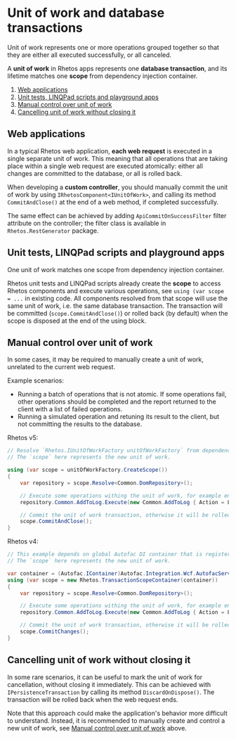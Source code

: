 # Unit of work and database transactions

Unit of work represents one or more operations grouped together so that they are
either all executed successfully, or all canceled.

A **unit of work** in Rhetos apps represents one **database transaction**,
and its lifetime matches one **scope** from dependency injection container.

1. [Web applications](#web-applications)
2. [Unit tests, LINQPad scripts and playground apps](#unit-tests-linqpad-scripts-and-playground-apps)
3. [Manual control over unit of work](#manual-control-over-unit-of-work)
4. [Cancelling unit of work without closing it](#cancelling-unit-of-work-without-closing-it)

## Web applications

In a typical Rhetos web application, **each web request** is executed in a single separate unit of work.
This meaning that all operations that are taking place within a single web request
are executed atomically: either all changes are committed to the database, or all is rolled back.

When developing a **custom controller**, you should manually commit the unit of work
by using `IRhetosComponent<IUnitOfWork>`, and calling its method `CommitAndClose()`
at the end of a web method, if completed successfully.

The same effect can be achieved by adding `ApiCommitOnSuccessFilter` filter attribute on the controller;
the filter class is available in `Rhetos.RestGenerator` package.

## Unit tests, LINQPad scripts and playground apps

One unit of work matches one scope from dependency injection container.

Rhetos unit tests and LINQPad scripts already create the **scope** to access Rhetos components
and execute various operations, see `using (var scope = ...` in existing code.
All components resolved from that scope will use the same unit of work, i.e. the same database transaction.
The transaction will be committed (`scope.CommitAndClose()`) or rolled back (by default)
when the scope is disposed at the end of the using block.

## Manual control over unit of work

In some cases, it may be required to manually create a unit of work, unrelated to the current web request.

Example scenarios:

* Running a batch of operations that is not atomic. If some operations fail, other operations should
  be completed and the report returned to the client with a list of failed operations.
* Running a simulated operation and retuning its result to the client, but not committing the results to the database.

Rhetos v5:

```cs
// Resolve `Rhetos.IUnitOfWorkFactory unitOfWorkFactory` from dependency injection (usually as a constructor parameter).
// The `scope` here represents the new unit of work.

using (var scope = unitOfWorkFactory.CreateScope())
{
    var repository = scope.Resolve<Common.DomRepository>();

    // Execute some operations withing the unit of work, for example enter a log record to the database.
    repository.Common.AddToLog.Execute(new Common.AddToLog { Action = LogActionName, TableName = "", ItemId = id2 });

    // Commit the unit of work transaction, otherwise it will be rolled back by default.
    scope.CommitAndClose();
}
```

Rhetos v4:

```cs
// This example depends on global Autofac DI container that is registered in Global.asax.cs in a Rhetos web app.
// The `scope` here represents the new unit of work.

var container = (Autofac.IContainer)Autofac.Integration.Wcf.AutofacServiceHostFactory.Container;
using (var scope = new Rhetos.TransactionScopeContainer(container))
{
    var repository = scope.Resolve<Common.DomRepository>();

    // Execute some operations withing the unit of work, for example enter a log record to the database.
    repository.Common.AddToLog.Execute(new Common.AddToLog { Action = LogActionName, TableName = "", ItemId = id2 });

    // Commit the unit of work transaction, otherwise it will be rolled back by default.
    scope.CommitChanges();
}
```

## Cancelling unit of work without closing it

In some rare scenarios, it can be useful to mark the unit of work for cancellation,
without closing it immediately.
This can be achieved with `IPersistenceTransaction` by calling its method `DiscardOnDispose()`.
The transaction will be rolled back when the web request ends.

Note that this approach could make the application's behavior more difficult to understand.
Instead, it is recommended to manually create and control a new unit of work,
see [Manual control over unit of work](#manual-control-over-unit-of-work) above.
